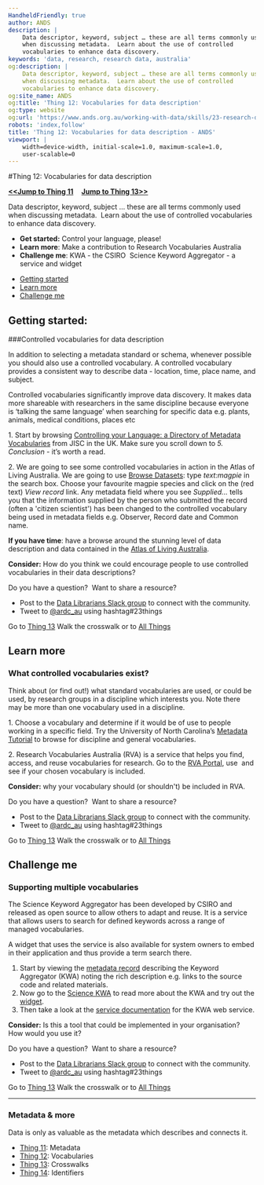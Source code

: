 ```yaml
---
HandheldFriendly: true
author: ANDS
description: |
    Data descriptor, keyword, subject … these are all terms commonly used
    when discussing metadata.  Learn about the use of controlled
    vocabularies to enhance data discovery.
keywords: 'data, research, research data, australia'
og:description: |
    Data descriptor, keyword, subject … these are all terms commonly used
    when discussing metadata.  Learn about the use of controlled
    vocabularies to enhance data discovery.
og:site_name: ANDS
og:title: 'Thing 12: Vocabularies for data description'
og:type: website
og:url: 'https://www.ands.org.au/working-with-data/skills/23-research-data-things/all23/thing-12'
robots: 'index,follow'
title: 'Thing 12: Vocabularies for data description - ANDS'
viewport: |
    width=device-width, initial-scale=1.0, maximum-scale=1.0,
    user-scalable=0
---
```


#Thing 12: Vocabularies for data description

**[&lt;&lt;Jump to Thing 11](thing-11.md) &nbsp; &nbsp; [Jump to Thing 13&gt;&gt;](thing-13.md)**

Data descriptor, keyword, subject … these are all terms commonly used
when discussing metadata.  Learn about the use of controlled
vocabularies to enhance data discovery.

-   **Get started:** Control your language, please!
-   **Learn more**: Make a contribution to Research Vocabularies
    Australia
-   **Challenge me**: KWA - the CSIRO  Science Keyword Aggregator - a
    service and widget


* [Getting started](#getting-started)
* [Learn more](#learn-more)
* [Challenge me](#challenge-me)

## Getting started: 

###Controlled vocabularies for data description

In addition to selecting a metadata standard or schema, whenever
possible you should also use a controlled vocabulary. A controlled
vocabulary provides a consistent way to describe data - location, time,
place name, and subject.

Controlled vocabularies significantly improve data discovery. It makes
data more shareable with researchers in the same discipline because
everyone is ‘talking the same language’ when searching for specific data
e.g. plants, animals, medical conditions, places etc

1\. Start by browsing [Controlling your Language: a Directory of Metadata
Vocabularies](http://www.webarchive.org.uk/wayback/archive/20160101151732/http://www.jiscdigitalmedia.ac.uk/guide/controlling-your-language-links-to-metadata-vocabularies "Control your language")
from JISC in the UK. Make sure you scroll down to *5. Conclusion* - it’s
worth a read.

2\. We are going to see some controlled vocabularies in action in
the Atlas of Living Australia. We are going to use [Browse
Datasets](http://www.ala.org.au/data-sets/ "ALA"): type *text:magpie* in
the search box. Choose your favourite magpie species and click on the
(red text) *View record* link. Any metadata field where you see
*Supplied...* tells you that the information supplied by the person who
submitted the record (often a 'citizen scientist') has been changed to
the controlled vocabulary being used in metadata fields e.g. Observer,
Record date and Common name.

**If you have time**: have a browse around the stunning level of data
description and data contained in the [Atlas of Living
Australia](http://www.ala.org.au/ "ALA").

**Consider:** How do you think we could encourage people to use
controlled vocabularies in their data descriptions?

Do you have a question?  Want to share a resource?
- Post to the [Data Librarians Slack group](https://tiny.cc/data-librarians) to connect with the community.
- Tweet to [@ardc_au](https://twitter.com/ARDC_AU) using hashtag#23things

Go to [Thing 13](thing-13.md "Thing 13")
Walk the crosswalk or to [All Things](index.md)

## Learn more

### What controlled vocabularies exist?

Think about (or find out!) what standard vocabularies are used, or could
be used, by research groups in a discipline which interests you. Note
there may be more than one vocabulary used in a discipline.

1\. Choose a vocabulary and determine if it would be of use to people
working in a specific field. Try the University of North Carolina’s
[Metadata Tutorial](http://guides.lib.unc.edu/c.php?g=8749&p=44502) to
browse for discipline and general vocabularies.

2\. Research Vocabularies Australia (RVA) is a service that helps you
find, access, and reuse vocabularies for research. Go to the [RVA
Portal](https://vocabs.ands.org.au/), use  and see if your chosen
vocabulary is included.

**Consider:** why your vocabulary should (or shouldn't) be included in
RVA.

Do you have a question?  Want to share a resource?
- Post to the [Data Librarians Slack group](https://tiny.cc/data-librarians) to connect with the community.
- Tweet to [@ardc_au](https://twitter.com/ARDC_AU) using hashtag#23things

Go to [Thing 13](thing-13.md "Thing 13")
Walk the crosswalk or to [All Things](index.md)


## Challenge me 

### Supporting multiple vocabularies

The Science Keyword Aggregator has been developed by CSIRO and released
as open source to allow others to adapt and reuse. It is a service that
allows users to search for defined keywords across a range of managed
vocabularies.

A widget that uses the service is also available for system owners to
embed in their application and thus provide a term search there.

1.  Start by viewing the [metadata
    record](https://data.csiro.au/dap/landingpage?pid=csiro:15631 "KWA metadata record")
    describing the Keyword Aggregator (KWA) noting the rich description
    e.g. links to the source code and related materials.
2.  Now go to the [Science KWA](http://scikey.org/) to read more about
    the KWA and try out the [widget](http://scikey.org/page/widget).
3.  Then take a look at the [service
    documentation](https://confluence.csiro.au/display/VOCAB/Keyword+Aggregator+Web+Service+Documentation)
    for the KWA web service.

**Consider:** Is this a tool that could be implemented in your
organisation? How would you use it?

Do you have a question?  Want to share a resource?
- Post to the [Data Librarians Slack group](https://tiny.cc/data-librarians) to connect with the community.
- Tweet to [@ardc_au](https://twitter.com/ARDC_AU) using hashtag#23things

Go to [Thing 13](thing-13.md "Thing 13")
Walk the crosswalk or to [All Things](index.md)

------------------------------------------------------------------------


### Metadata & more

Data is only as valuable as the metadata which describes and
connects it.

-   [Thing 11](thing-11.md): Metadata
-   [Thing 12](thing-12.md): Vocabularies
-   [Thing 13](thing-13.md): Crosswalks
-   [Thing 14](thing-14.md): Identifiers
